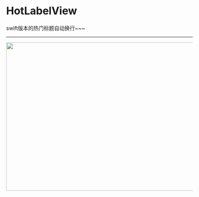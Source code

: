 # HotLabelView
swift版本的热门标题自动换行~~~

----------------------


<img src = "https://github.com/pengshengsongcode/HotLabelView/blob/master/1505288-42b263fffb2015cc.gif" width = "700" height = "400" align = center />
